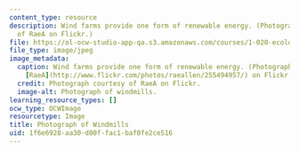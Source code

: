 ```yaml
---
content_type: resource
description: Wind farms provide one form of renewable energy. (Photograph courtesy
  of RaeA on Flickr.)
file: https://ol-ocw-studio-app-qa.s3.amazonaws.com/courses/1-020-ecology-ii-engineering-for-sustainability-spring-2008/1f6e6928aa30d00ffac1baf0fe2ce516_1-020s08.jpg
file_type: image/jpeg
image_metadata:
  caption: Wind farms provide one form of renewable energy. (Photograph courtesy of
    [RaeA](http://www.flickr.com/photos/raeallen/255494957/) on Flickr.)
  credit: Photograph courtesy of RaeA on Flickr.
  image-alt: Photograph of windmills.
learning_resource_types: []
ocw_type: OCWImage
resourcetype: Image
title: Photograph of Windmills
uid: 1f6e6928-aa30-d00f-fac1-baf0fe2ce516
---
```

